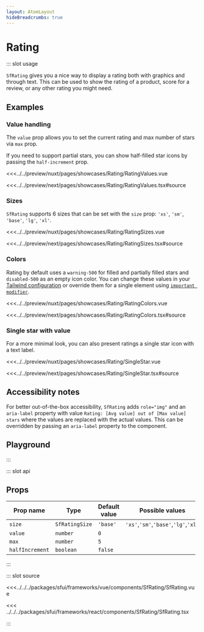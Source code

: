 ```yaml
---
layout: AtomLayout
hideBreadcrumbs: true
---
```


# Rating

::: slot usage

`SfRating` gives you a nice way to display a rating both with graphics and through text. This can be used to show the rating of a product, score for a review, or any other rating you might need.

## Examples

### Value handling

The `value` prop allows you to set the current rating and max number of stars via `max` prop. 

If you need to support partial stars, you can show half-filled star icons by passing the `half-increment` prop.

<Showcase showcase-name="Rating/RatingValues">

<!-- vue -->
<<<../../preview/nuxt/pages/showcases/Rating/RatingValues.vue
<!-- end vue -->
<!-- react -->
<<<../../preview/next/pages/showcases/Rating/RatingValues.tsx#source
<!-- end react -->

</Showcase>

### Sizes

`SfRating` supports 6 sizes that can be set with the `size` prop: `'xs'`, `'sm'`, `'base'`, `'lg'`, `'xl'`.

<Showcase showcase-name="Rating/RatingSizes" style="min-height:250px">

<!-- vue -->
<<<../../preview/nuxt/pages/showcases/Rating/RatingSizes.vue
<!-- end vue -->
<!-- react -->
<<<../../preview/next/pages/showcases/Rating/RatingSizes.tsx#source
<!-- end react -->

</Showcase>

### Colors

Rating by default uses a `warning-500` for filled and partially filled stars and `disabled-500` as an empty icon color. You can change these values in your [Tailwind configuration](https://tailwindcss.com/docs/configuration#theme) or override them for a single element using [`important modifier`](https://tailwindcss.com/docs/configuration#important-modifier).


<Showcase showcase-name="Rating/RatingColors">

<!-- vue -->
<<<../../preview/nuxt/pages/showcases/Rating/RatingColors.vue
<!-- end vue -->
<!-- react -->
<<<../../preview/next/pages/showcases/Rating/RatingColors.tsx#source
<!-- end react -->

</Showcase>

### Single star with value

For a more minimal look, you can also present ratings a single star icon with a text label.

<Showcase showcase-name="Rating/SingleStar" style="min-height:220px">

<!-- vue -->
<<<../../preview/nuxt/pages/showcases/Rating/SingleStar.vue
<!-- end vue -->
<!-- react -->
<<<../../preview/next/pages/showcases/Rating/SingleStar.tsx#source
<!-- end react -->

</Showcase>

## Accessibility notes

For better out-of-the-box accessibility, `SfRating` adds `role="img"` and an `aria-label` property with value `Rating: [Avg value] out of [Max value] stars` where the values are replaced with the actual values. This can be overridden by passing an `aria-label` property to the component.

## Playground

<Generate style="height:400px" />
:::

::: slot api

## Props

| Prop name     | Type                | Default value | Possible values            |
| ------------- | ------------------- | ------------- | -------------------------- |
| `size`          | `SfRatingSize`    | `'base'`        | `'xs'`,`'sm'`,`'base'`,`'lg'`,`'xl'` |
| `value`         | `number`            | `0`           |                            |
| `max`           | `number`            | `5`           |                            |
| `halfIncrement` | `boolean`           | `false`       |                            |
:::

::: slot source
<SourceCode>
<!-- vue -->
<<<../../../packages/sfui/frameworks/vue/components/SfRating/SfRating.vue
<!-- end vue -->
<!-- react -->
<<< ../../../packages/sfui/frameworks/react/components/SfRating/SfRating.tsx
<!-- end react -->
</SourceCode>
:::
